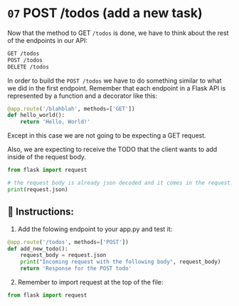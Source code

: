 # `07` POST /todos (add a new task)

Now that the method to GET `/todos` is done, we have to think about the rest of the endpoints in our API:

```txt
GET /todos
POST /todos
DELETE /todos
```

In order to build the `POST /todos` we have to do something similar to what we did in the first endpoint. Remember that each endpoint in a Flask API is represented by a function and a decorator like this:

```python
@app.route('/blahblah', methods=['GET'])
def hello_world():
    return 'Hello, World!'
```

Except in this case we are not going to be expecting a GET request.

Also, we are expecting to receive the TODO that the client wants to add inside of the request body.

```python
from flask import request

# the request body is already json decoded and it comes in the request.json variable
print(request.json)
```

## 📝 Instructions:

1. Add the folowing endpoint to your app.py and test it:

```python
@app.route('/todos', methods=['POST'])
def add_new_todo():
    request_body = request.json
    print("Incoming request with the following body", request_body)
    return 'Response for the POST todo'
```

2. Remember to import request at the top of the file:

```python
from flask import request
```
